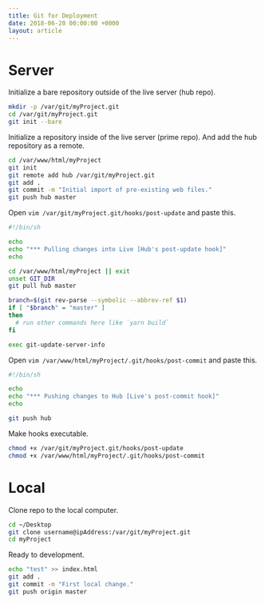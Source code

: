 ```yaml
---
title: Git for Deployment
date: 2018-06-20 00:00:00 +0000
layout: article
---
```


# Server

Initialize a bare repository outside of the live server (hub repo).

```bash
mkdir -p /var/git/myProject.git
cd /var/git/myProject.git
git init --bare
```

Initialize a repository inside of the live server (prime repo). And add the hub repository as a remote.

```bash
cd /var/www/html/myProject
git init
git remote add hub /var/git/myProject.git
git add .
git commit -m "Initial import of pre-existing web files."
git push hub master
```

Open `vim /var/git/myProject.git/hooks/post-update` and paste this.

```bash
#!/bin/sh

echo
echo "*** Pulling changes into Live [Hub's post-update hook]"
echo

cd /var/www/html/myProject || exit
unset GIT_DIR
git pull hub master

branch=$(git rev-parse --symbolic --abbrev-ref $1)
if [ "$branch" = "master" ]
then
  # run other commands here like `yarn build`
fi

exec git-update-server-info
```

Open `vim /var/www/html/myProject/.git/hooks/post-commit` and paste this.

```bash
#!/bin/sh

echo
echo "*** Pushing changes to Hub [Live's post-commit hook]"
echo

git push hub
```

Make hooks executable.

```bash
chmod +x /var/git/myProject.git/hooks/post-update
chmod +x /var/www/html/myProject/.git/hooks/post-commit
```

# Local

Clone repo to the local computer.

```bash
cd ~/Desktop
git clone username@ipAddress:/var/git/myProject.git
cd myProject
```

Ready to development.

```bash
echo "test" >> index.html
git add .
git commit -m "First local change."
git push origin master
```
